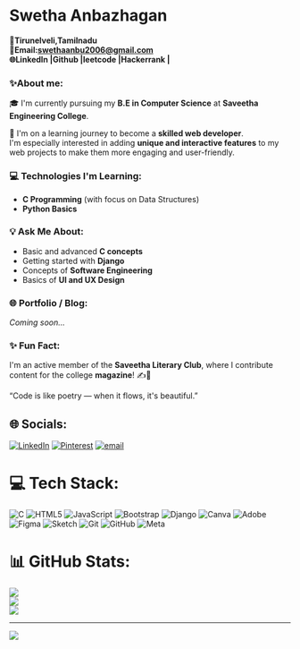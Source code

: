 #  Swetha Anbazhagan
 **📍Tirunelveli,Tamilnadu**<br>
 **📧Email:[swethaanbu2006@gmail.com](mailto:swethaanbu2006@gmail.com)**<br>
 **🌐LinkedIn |Github |leetcode |Hackerrank |**


### ✨About me:
🎓 I'm currently pursuing my **B.E in Computer Science** at **Saveetha Engineering College**.

🌱 I'm on a learning journey to become a **skilled web developer**.  
I'm especially interested in adding **unique and interactive features** to my web projects to make them more engaging and user-friendly.


### 💻 Technologies I'm Learning:
- **C Programming** (with focus on Data Structures)
- **Python Basics**


### 💡 Ask Me About:
- Basic and advanced **C concepts**
- Getting started with **Django**
- Concepts of **Software Engineering**
- Basics of **UI and UX Design**


### 🌐 Portfolio / Blog:
*Coming soon...*

### ✨ Fun Fact:
I'm an active member of the **Saveetha Literary Club**, where I contribute content for the college **magazine**! ✍️📖

“Code is like poetry — when it flows, it's beautiful.”




## 🌐 Socials:
[![LinkedIn](https://img.shields.io/badge/LinkedIn-%230077B5.svg?logo=linkedin&logoColor=white)](https://www.linkedin.com/in/swetha-anbazhagan-646b89327/) [![Pinterest](https://img.shields.io/badge/Pinterest-%23E60023.svg?logo=Pinterest&logoColor=white)](https://pinterest.com/swethaanbu2006) [![email](https://img.shields.io/badge/Email-D14836?logo=gmail&logoColor=white)](mailto:swethaanbu2006@gmail.com) 

# 💻 Tech Stack:
![C](https://img.shields.io/badge/c-%2300599C.svg?style=for-the-badge&logo=c&logoColor=white) ![HTML5](https://img.shields.io/badge/html5-%23E34F26.svg?style=for-the-badge&logo=html5&logoColor=white) ![JavaScript](https://img.shields.io/badge/javascript-%23323330.svg?style=for-the-badge&logo=javascript&logoColor=%23F7DF1E) ![Bootstrap](https://img.shields.io/badge/bootstrap-%238511FA.svg?style=for-the-badge&logo=bootstrap&logoColor=white) ![Django](https://img.shields.io/badge/django-%23092E20.svg?style=for-the-badge&logo=django&logoColor=white) ![Canva](https://img.shields.io/badge/Canva-%2300C4CC.svg?style=for-the-badge&logo=Canva&logoColor=white) ![Adobe](https://img.shields.io/badge/adobe-%23FF0000.svg?style=for-the-badge&logo=adobe&logoColor=white) ![Figma](https://img.shields.io/badge/figma-%23F24E1E.svg?style=for-the-badge&logo=figma&logoColor=white) ![Sketch](https://img.shields.io/badge/Sketch-FFB387?style=for-the-badge&logo=sketch&logoColor=black) ![Git](https://img.shields.io/badge/git-%23F05033.svg?style=for-the-badge&logo=git&logoColor=white) ![GitHub](https://img.shields.io/badge/github-%23121011.svg?style=for-the-badge&logo=github&logoColor=white) ![Meta](https://img.shields.io/badge/Meta-%230467DF.svg?style=for-the-badge&logo=Meta&logoColor=white)
# 📊 GitHub Stats:
![](https://github-readme-stats.vercel.app/api?username=Swetha-anbazhagan&theme=dark&hide_border=true&include_all_commits=false&count_private=false)<br/>
![](https://nirzak-streak-stats.vercel.app/?user=Swetha-anbazhagan&theme=dark&hide_border=true)<br/>
![](https://github-readme-stats.vercel.app/api/top-langs/?username=Swetha-anbazhagan&theme=dark&hide_border=true&include_all_commits=false&count_private=false&layout=compact)

---
[![](https://visitcount.itsvg.in/api?id=Swetha-anbazhagan&icon=0&color=0)](https://visitcount.itsvg.in)

<!-- Proudly created with GPRM ( https://gprm.itsvg.in ) -->
